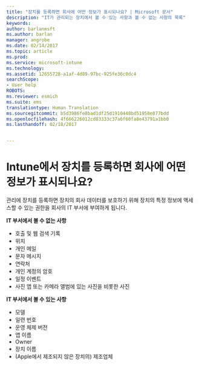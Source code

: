 ```yaml
---
title: "장치를 등록하면 회사에 어떤 정보가 표시되나요? | Microsoft 문서"
description: "IT가 관리되는 장치에서 볼 수 있는 사항과 볼 수 없는 사항의 목록"
keywords: 
author: barlanmsft
ms.author: barlan
manager: angrobe
ms.date: 02/14/2017
ms.topic: article
ms.prod: 
ms.service: microsoft-intune
ms.technology: 
ms.assetid: 12655728-a1af-4d89-97bc-925fe36c0dc4
searchScope:
- User help
ROBOTS: 
ms.reviewer: esmich
ms.suite: ems
translationtype: Human Translation
ms.sourcegitcommit: b5d3986fe8bad1df25d1910448bd51958e877bdd
ms.openlocfilehash: 4f666226012cd83333c37a6f60fa8e43791a1bb0
ms.lasthandoff: 02/18/2017


---
```


# <a name="what-information-can-my-company-see-when-i-enroll-my-device-in-intune"></a>Intune에서 장치를 등록하면 회사에 어떤 정보가 표시되나요?

관리에 장치를 등록하면 장치의 회사 데이터를 보호하기 위해 장치의 특정 정보에 액세스할 수 있는 권한을 회사의 IT 부서에 부여하게 됩니다.

**IT 부서에서 볼 수 없는 사항**

- 호출 및 웹 검색 기록
-    위치
- 개인 메일
- 문자 메시지
- 연락처
-    개인 계정의 암호
- 일정 이벤트
- 사진 앱 또는 카메라 앨범에 있는 사진을 비롯한 사진

**IT 부서에서 볼 수 있는 사항**

-   모델
-   일련 번호
-   운영 체제 버전
-   앱 이름
-   Owner
-   장치 이름
-   (Apple에서 제조되지 않은 장치의) 제조업체


